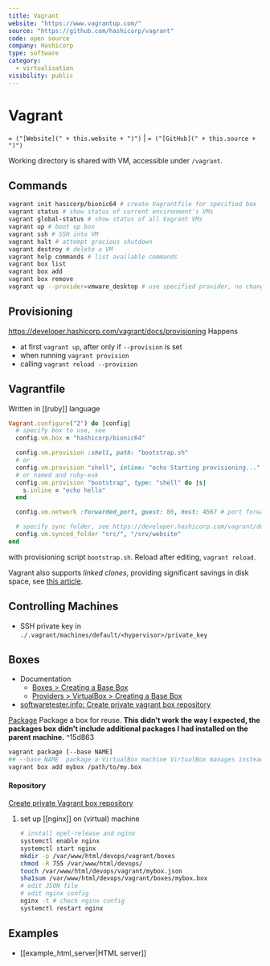 ```yaml
---
title: Vagrant
website: "https://www.vagrantup.com/"
source: "https://github.com/hashicorp/vagrant"
code: open source
company: Hashicorp
type: software
category:
  - virtualisation
visibility: public
---
```

# Vagrant

`= ("[Website](" + this.website + ")")` |  `= ("[GitHub](" + this.source + ")")`

Working directory is shared with VM, accessible under `/vagrant`.

## Commands

```bash
vagrant init hasicorp/bionic64 # create Vagrantfile for specified box
vagrant status # show status of current environment's VMs
vagrant global-status # show status of all Vagrant VMs
vagrant up # boot up box
vagrant ssh # SSH into VM
vagrant halt # attempt gracious shutdown
vagrant destroy # delete a VM
vagrant help commands # list available commands
vagrant box list
vagrant box add
vagrant box remove
vagrant up --provider=vmware_desktop # use specified provider, no changes to Vagrantfile necessary. Following commands should use the same, no need to specify again
```

## Provisioning

<https://developer.hashicorp.com/vagrant/docs/provisioning>
Happens

- at first `vagrant up`, after only if `--provision` is set
- when running `vagrant provision`
- calling `vagrant reload --provision`

## Vagrantfile

Written in [[ruby]] language

```ruby
Vagrant.configure("2") do |config|
  # specify box to use, see
  config.vm.box = "hashicorp/bionic64"

  config.vm.provision :shell, path: "bootstrap.sh"
  # or
  config.vm.provision "shell", inline: "echo Starting provisioning..."
  # or named and ruby-esk
  config.vm.provision "bootstrap", type: "shell" do |s|
    s.inline = "echo hello"
  end

  config.vm.network :forwarded_port, guest: 80, host: 4567 # port forwarding

  # specify sync folder, see https://developer.hashicorp.com/vagrant/docs/synced-folders/basic_usage
  config.vm.synced_folder "src/", "/srv/website"
end
```

with provisioning script `bootstrap.sh`. Reload after editing, `vagrant reload`.

Vagrant also supports *linked clones*, providing significant savings in disk space, see [this article](https://medium.com/oracledevs/two-birds-with-one-home-cloned-vagrant-multi-machines-2ee5ba75fad8).


## Controlling Machines

- SSH private key in `./.vagrant/machines/default/<hypervisor>/private_key`


## Boxes

- Documentation
    - [Boxes > Creating a Base Box](https://developer.hashicorp.com/vagrant/docs/boxes/base)
    - [Providers > VirtualBox > Creating a Base Box](https://developer.hashicorp.com/vagrant/docs/providers/virtualbox/boxes)
- [softwaretester.info: Create private vagrant box repository](https://softwaretester.info/create-private-vagrant-box-repository/)

[Package](https://developer.hashicorp.com/vagrant/docs/cli/package)
Package a box for reuse. **This didn't work the way I expected, the packages box didn't include additional packages I had installed on the parent machine.** ^15d863

```bash
vagrant package [--base NAME]
## --base NAME  package a VirtualBox machine VirtualBox manages instead
vagrant box add mybox /path/to/my.box
```

#### Repository

[Create private Vagrant box repository](https://softwaretester.info/create-private-vagrant-box-repository/)

1. set up [[nginx]] on (virtual) machine

    ```bash
    # install epel-release and nginx
    systemctl enable nginx
    systemctl start nginx
    mkdir -p /var/www/html/devops/vagrant/boxes
    chmod -R 755 /var/www/html/devops/
    touch /var/www/html/devops/vagrant/mybox.json
    sha1sum /var/www/html/devops/vagrant/boxes/mybox.box
    # edit JSON file
    # edit nginx config
    nginx -t # check nginx config
    systemctl restart nginx
    ```

## Examples

- [[example_html_server|HTML server]]
